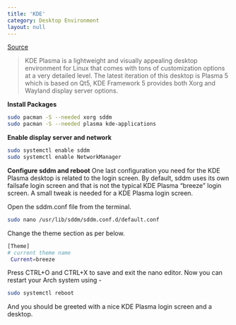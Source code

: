 ```yaml
---
title: 'KDE'
category: Desktop Environment
layout: null
---
```


[Source](https://www.debugpoint.com/2021/01/kde-plasma-arch-linux-install/)

> KDE Plasma is a lightweight and visually appealing desktop environment for Linux that comes with tons of customization options at a very detailed level. The latest iteration of this desktop is Plasma 5 which is based on Qt5, KDE Framework 5 provides both Xorg and Wayland display server options.

**Install Packages**
```bash
sudo pacman -S --needed xorg sddm
sudo pacman -S --needed plasma kde-applications
```

**Enable display server and network**
```bash
sudo systemctl enable sddm
sudo systemctl enable NetworkManager
```

**Configure sddm and reboot**
One last configuration you need for the KDE Plasma desktop is related to the login screen. By default, sddm uses its own failsafe login screen and that is not the typical KDE Plasma “breeze” login screen. A small tweak is needed for a KDE Plasma login screen.

Open the sddm.conf file from the terminal.
```bash
sudo nano /usr/lib/sddm/sddm.conf.d/default.conf
```
Change the theme section as per below.
```bash
[Theme]
# current theme name
 Current=breeze
```

Press CTRL+O and CTRL+X to save and exit the nano editor. Now you can restart your Arch system using -

```bash
sudo systemctl reboot
```

And you should be greeted with a nice KDE Plasma login screen and a desktop.